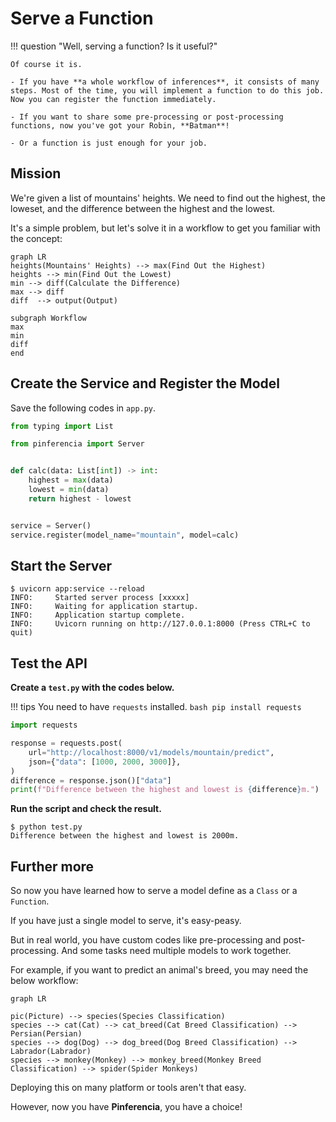 # Serve a Function

!!! question "Well, serving a function? Is it useful?"

    Of course it is.

    - If you have **a whole workflow of inferences**, it consists of many steps. Most of the time, you will implement a function to do this job. Now you can register the function immediately.

    - If you want to share some pre-processing or post-processing functions, now you've got your Robin, **Batman**!

    - Or a function is just enough for your job.

## Mission

We're given a list of mountains' heights. We need to find out the highest, the loweset, and the difference between the highest and the lowest.

It's a simple problem, but let's solve it in a workflow to get you familiar with the concept:

```mermaid
graph LR
heights(Mountains' Heights) --> max(Find Out the Highest)
heights --> min(Find Out the Lowest)
min --> diff(Calculate the Difference)
max --> diff
diff  --> output(Output)

subgraph Workflow
max
min
diff
end
```

## Create the Service and Register the Model

Save the following codes in `app.py`.

```python title="app.py" linenums="1"
from typing import List

from pinferencia import Server


def calc(data: List[int]) -> int:
    highest = max(data)
    lowest = min(data)
    return highest - lowest


service = Server()
service.register(model_name="mountain", model=calc)

```

## Start the Server

<div class="termy">

```console
$ uvicorn app:service --reload
INFO:     Started server process [xxxxx]
INFO:     Waiting for application startup.
INFO:     Application startup complete.
INFO:     Uvicorn running on http://127.0.0.1:8000 (Press CTRL+C to quit)
```

</div>

## Test the API

**Create a `test.py` with the codes below.**

!!! tips
    You need to have `requests` installed.
    ```bash
    pip install requests
    ```

```python title="test.py" linenums="1"
import requests

response = requests.post(
    url="http://localhost:8000/v1/models/mountain/predict",
    json={"data": [1000, 2000, 3000]},
)
difference = response.json()["data"]
print(f"Difference between the highest and lowest is {difference}m.")

```

**Run the script and check the result.**

<div class="termy">

```console
$ python test.py
Difference between the highest and lowest is 2000m.
```

</div>

## Further more

So now you have learned how to serve a model define as a `Class` or a `Function`.

If you have just a single model to serve, it's easy-peasy.

But in real world, you have custom codes like pre-processing and post-processing. And some tasks need multiple models to work together.

For example, if you want to predict an animal's breed, you may need the below workflow:

```mermaid
graph LR

pic(Picture) --> species(Species Classification)
species --> cat(Cat) --> cat_breed(Cat Breed Classification) --> Persian(Persian)
species --> dog(Dog) --> dog_breed(Dog Breed Classification) --> Labrador(Labrador)
species --> monkey(Monkey) --> monkey_breed(Monkey Breed Classification) --> spider(Spider Monkeys)
```

Deploying this on many platform or tools aren't that easy.

However, now you have **Pinferencia**, you have a choice!
